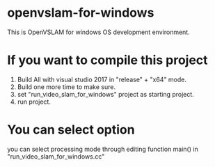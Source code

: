 # openvslam-for-windows

This is OpenVSLAM for windows OS development environment.

# If you want to compile this project
1. Build All with visual studio 2017 in "release" + "x64" mode.
2. Build one more time to make sure.
3. set "run_video_slam_for_windows" project as starting project.
4. run project.

# You can select option
you can select processing mode through editing function main() in "run_video_slam_for_windows.cc"
